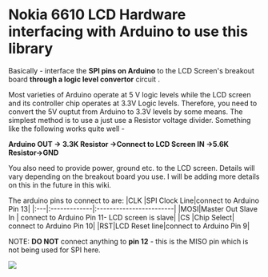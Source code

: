 # Nokia 6610 LCD Hardware interfacing with Arduino to use this library #

Basically - interface the **SPI pins on Arduino** to the LCD Screen's breakout board **through a logic level convertor** circuit .

Most varieties of Arduino operate at 5 V logic levels while the LCD screen and its controller chip operates at 3.3V Logic levels. Therefore, you need to convert the 5V ouptut from Arduino to 3.3V levels by some means. The simplest method is to use a just use a Resistor voltage divider. Something like the following works quite well -

**Arduino OUT -> 3.3K Resistor ->Connect to LCD Screen IN ->5.6K Resistor->GND**

You also need to provide power, ground etc. to the LCD screen. Details will vary depending on the breakout board you use. I will be adding more details on this in the future in this wiki.

The arduino pins to connect to are:
|CLK |SPI Clock Line|connect to Arduino Pin 13|
|:---|:-------------|:------------------------|
|MOSI|Master Out Slave In | connect to Arduino Pin 11- LCD screen is slave|
|CS |Chip Select| connect to Arduino Pin 10|
|RST|LCD Reset line|connect to Arduino Pin 9|

NOTE: **DO NOT** connect anything to **pin 12** - this is the MISO pin which is not being used for SPI here.

<img src='http://ardgrafix6100.googlecode.com/files/xyzzy.jpg'></img>